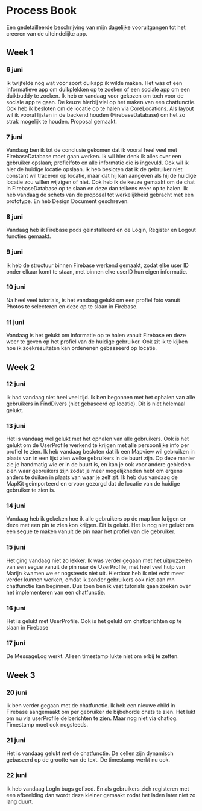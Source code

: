 # Process Book
Een gedetailleerde beschrijving van mijn dagelijke vooruitgangen tot het creeren van de uiteindelijke app.

## Week 1
### 6 juni
Ik twijfelde nog wat voor soort duikapp ik wilde maken. Het was of een informatieve app om duikplekken op te zoeken of een sociale app om een duikbuddy te zoeken. Ik heb er vandaag voor gekozen om toch voor de sociale app te gaan. De keuze hierbij viel op het maken van een chatfunctie. Ook heb ik besloten om de locatie op te halen via CoreLocations. Als layout wil ik vooral lijsten in de backend houden (FirebaseDatabase) om het zo strak mogelijk te houden. Proposal gemaakt.

### 7 juni
Vandaag ben ik tot de conclusie gekomen dat ik vooral heel veel met FirebaseDatabase moet gaan werken. Ik wil hier denk ik alles over een gebruiker opslaan; profielfoto en alle informatie die is ingevuld. Ook wil ik hier de huidige locatie opslaan. Ik heb besloten dat ik de gebruiker niet constant wil traceren op locatie, maar dat hij kan aangeven als hij de huidige locatie zou willen wijzigen of niet. Ook heb ik de keuze gemaakt om de chat in FirebaseDatabase op te slaan en deze dan telkens weer op te halen. Ik heb vandaag de schets van de proposal tot werkelijkheid gebracht met een prototype. En heb Design Document geschreven.

### 8 juni
Vandaag heb ik Firebase pods geinstalleerd en de Login, Register en Logout functies gemaakt.

### 9 juni
Ik heb de structuur binnen Firebase werkend gemaakt, zodat elke user ID onder elkaar komt te staan, met binnen elke userID hun eigen informatie.

### 10 juni
Na heel veel tutorials, is het vandaag gelukt om een profiel foto vanuit Photos te selecteren en deze op te slaan in Firebase.

### 11 juni
Vandaag is het gelukt om informatie op te halen vanuit Firebase en deze weer te geven op het profiel van de huidige gebruiker. Ook zit ik te kijken hoe ik zoekresultaten kan ordenenen gebasseerd op locatie.

## Week 2
### 12 juni
Ik had vandaag niet heel veel tijd. Ik ben begonnen met het ophalen van alle gebruikers in FindDivers (niet gebaseerd op locatie). Dit is niet helemaal gelukt.

### 13 juni
Het is vandaag wel gelukt met het ophalen van alle gebruikers. Ook is het gelukt om de UserProfile werkend te krijgen met alle persoonlijke info per profiel te zien. Ik heb vandaag besloten dat ik een Mapview wil gebruiken in plaats van in een lijst zien welke gebruikers in de buurt zijn. Op deze manier zie je handmatig wie er in de buurt is, en kan je ook voor andere gebieden zien waar gebruikers zijn zodat je meer mogelijkheden hebt om ergens anders te duiken in plaats van waar je zelf zit. Ik heb dus vandaag de MapKit geimporteerd en ervoor gezorgd dat de locatie van de huidige gebruiker te zien is.

### 14 juni
Vandaag heb ik gekeken hoe ik alle gebruikers op de map kon krijgen en deze met een pin te zien kon krijgen. Dit is gelukt. Het is nog niet gelukt om een segue te maken vanuit de pin naar het profiel van die gebruiker.

### 15 juni
Het ging vandaag niet zo lekker. Ik was verder gegaan met het uitpuzzelen van een segue vanuit de pin naar de UserProfile, met heel veel hulp van Marijn kwamen we er nogsteeds niet uit. Hierdoor heb ik niet echt meer verder kunnen werken, omdat ik zonder gebruikers ook niet aan mn chatfunctie kan beginnen. Dus toen ben ik vast tutorials gaan zoeken over het implementeren van een chatfunctie.

### 16 juni
Het is gelukt met UserProfile. Ook is het gelukt om chatberichten op te slaan in Firebase

### 17 juni
De MessageLog werkt. Alleen timestamp lukte niet om erbij te zetten.

## Week 3
### 20 juni
Ik ben verder gegaan met de chatfunctie. Ik heb een nieuwe child in Firebase aangemaakt om per gebruiker de bijbehorde chats te zien. Het lukt om nu via userProfile de berichten te zien. Maar nog niet via chatlog. Timestamp moet ook nogsteeds.

### 21 juni
Het is vandaag gelukt met de chatfunctie. De cellen zijn dynamisch gebaseerd op de grootte van de text. De timestamp werkt nu ook.

### 22 juni
Ik heb vandaag LogIn bugs gefixed. En als gebruikers zich registeren met een afbeelding dan wordt deze kleiner gemaakt zodat het laden later niet zo lang duurt.


